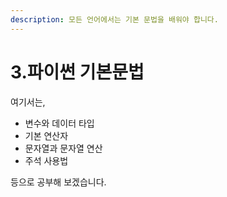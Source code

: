 ```yaml
---
description: 모든 언어에서는 기본 문법을 배워야 합니다.
---
```


# 3.파이썬 기본문법

여기서는,

* 변수와 데이터 타입
* 기본 연산자
* 문자열과 문자열 연산
* 주석 사용법

등으로 공부해 보겠습니다.
